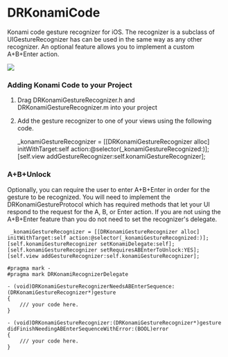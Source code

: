 DRKonamiCode
============

Konami code gesture recognizer for iOS. The recognizer is a subclass of UIGestureRecognizer has can be used in the same way as any other recognizer. An optional feature allows you to implement a custom A+B+Enter action.

![](http://grab.by/fbga)

### Adding Konami Code to your Project ###

1. Drag DRKonamiGestureRecognizer.h and DRKonamiGestureRecognizer.m into your project
2. Add the gesture recognizer to one of your views using the following code.


	_konamiGestureRecognizer = [[DRKonamiGestureRecognizer alloc] initWithTarget:self action:@selector(_konamiGestureRecognized:)];
	[self.view addGestureRecognizer:self.konamiGestureRecognizer];

### A+B+Unlock ###

Optionally, you can require the user to enter A+B+Enter in order for the gesture to be recognized. You will need to implement the DRKonamiGestureProtocol which has required methods that let your UI respond to the request for the A, B, or Enter action. If you are not using the A+B+Enter feature than you do not need to set the recognizer's delegate.

	 _konamiGestureRecognizer = [[DRKonamiGestureRecognizer alloc] initWithTarget:self action:@selector(_konamiGestureRecognized:)];
	[self.konamiGestureRecognizer setKonamiDelegate:self];
	[self.konamiGestureRecognizer setRequiresABEnterToUnlock:YES];
	[self.view addGestureRecognizer:self.konamiGestureRecognizer];

	#pragma mark -
	#pragma mark DRKonamiRecognizerDelegate

	- (void)DRKonamiGestureRecognizerNeedsABEnterSequence:(DRKonamiGestureRecognizer*)gesture
	{
		/// your code here. 
	}

	- (void)DRKonamiGestureRecognizer:(DRKonamiGestureRecognizer*)gesture didFinishNeedingABEnterSequenceWithError:(BOOL)error
	{
		/// your code here.
	}
